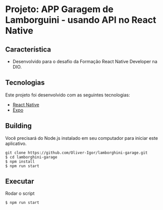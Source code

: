 # Projeto: APP Garagem de Lamborguini - usando API no React Native

## Característica

* Desenvolvido para o desafio da Formação React Native Developer na DIO.
  
## Tecnologias
Este projeto foi desenvolvido com as seguintes tecnologias:

* [React Native](https://reactnative.dev/)
* [Expo](https://expo.dev/)

## Building
Você precisará do Node.js instalado em seu computador para iniciar este aplicativo.

```
git clone https://github.com/Oliver-Igor/lamborghini-garage.git
$ cd lamborghini-garage
$ npm install
$ npm run start
```

## Executar
Rodar o script

```
$ npm run start

```
